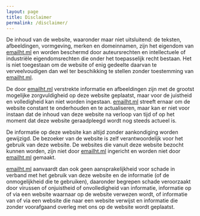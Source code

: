 ```yaml
---
layout: page
title: Disclaimer
permalink: /disclaimer/
---
```


De inhoud van de website, waaronder maar niet uitsluitend: de teksten, afbeeldingen, vormgeving, merken en domeinnamen, zijn het eigendom van [emailht.ml](/) en worden beschermd door auteursrechten en intellectuele of industriële eigendomsrechten die onder het toepasselijk recht bestaan. Het is niet toegestaan om de website of enig gedeelte daarvan te verveelvoudigen dan wel ter beschikking te stellen zonder toestemming van [emailht.ml](/).

De door [emailht.ml](/) verstrekte informatie en afbeeldingen zijn met de grootst mogelijke zorgvuldigheid op deze website geplaatst, maar voor de juistheid en volledigheid kan niet worden ingestaan. [emailht.ml](/) streeft ernaar om de website constant te onderhouden en te actualiseren, maar kan er niet voor instaan dat de inhoud van deze website na verloop van tijd of op het moment dat deze website geraadpleegd wordt nog steeds actueel is.

De informatie op deze website kan altijd zonder aankondiging worden gewijzigd. De bezoeker van de website is zelf verantwoordelijk voor het gebruik van deze website. De websites die vanuit deze website bezocht kunnen worden, zijn niet door [emailht.ml](/) ingericht en worden niet door [emailht.ml](/) gemaakt.

[emailht.ml](/) aanvaardt dan ook geen aansprakelijkheid voor schade in verband met het gebruik van deze website en de informatie (of de onmogelijkheid die te gebruiken), daaronder begrepen schade veroorzaakt door virussen of onjuistheid of onvolledigheid van informatie, informatie op of via een website waarnaar op de website verwezen wordt, of informatie van of via een website die naar een website verwijst en informatie die zonder voorafgaand overleg met ons op de website wordt geplaatst.